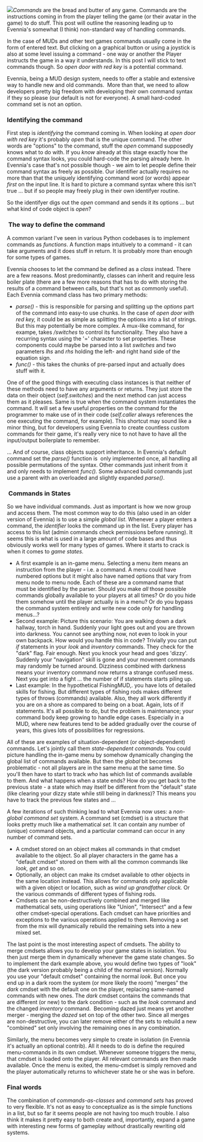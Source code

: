 [![](https://3.bp.blogspot.com/-uODV_t0eTv8/UC0czBg9ctI/AAAAAAAABTk/NvEUkwrrZPY/s1600/200px-Venn0001.svg.png)](https://3.bp.blogspot.com/-uODV_t0eTv8/UC0czBg9ctI/AAAAAAAABTk/NvEUkwrrZPY/s1600/200px-Venn0001.svg.png)_Commands_ are the bread and butter of any game. Commands are the instructions coming in from the player telling the game (or their avatar in the game) to do stuff. This post will outline the reasoning leading up to Evennia's somewhat (I think) non-standard way of handling commands.  
  
In the case of MUDs and other text games commands usually come in the form of entered text. But clicking on a graphical button or using a joystick is also at some level issuing a command - one way or another the Player instructs the game in a way it understands. In this post I will stick to text commands though. So _open door with red key_ is a potential command.  
  
Evennia, being a MUD design system, needs to offer a stable and extensive way to handle new and old commands.  More than that, we need to allow developers pretty big freedom with developing their own command syntax if they so please (our default is not for everyone). A small hard-coded command set is not an option.  
  

### Identifying the command

  

First step is _identifying_ the command coming in. When looking at _open door with red key_ it's probably _open_ that is the unique command. The other words are "options" to the command, stuff the _open_ command supposedly knows what to do with. If you _know_ already at this stage exactly how the command syntax looks, you could hard-code the parsing already here. In Evennia's case that's not possible though - we aim to let people define their command syntax as freely as possible. Our identifier actually requires no more than that the uniquely identifying command word (or words) appear _first_ on the input line. It is hard to picture a command syntax where this isn't true ... but if so people may freely plug in their own identifyer routine.  
  
So the identifyer digs out the _open_ command and sends it its options ... but what kind of code object is _open_?  

###  The way to define the command

  
A common variant I've seen in various Python codebases is to implement commands as _functions_. A function maps intuitively to a command - it can take arguments and it does stuff in return. It is probably more than enough for some types of games.  
  
Evennia chooses to let the command be defined as a _class_ instead. There are a few reasons. Most predominantly, classes can inherit and require less boiler plate (there are a few more reasons that has to do with storing the results of a command between calls, but that's not as commonly useful). Each Evennia command class has two primary methods:  

-   _parse()_ - this is responsible for parsing and splitting up the _options_ part of the command into easy-to use chunks. In the case of _open door with red key,_ it could be as simple as splitting the options into a list of strings. But this may potentially be more complex. A mux-like command, for exampe, takes _/switches_ to control its functionality. They also have a recurring syntax using the '=' character to set properties. These components could maybe be parsed into a list _switches_ and two parameters _lhs_ and _rhs_ holding the left- and right hand side of the equation sign. 
-   _func()_ - this takes the chunks of pre-parsed input and actually does stuff with it. 

One of of the good things with executing class instances is that neither of these methods need to have any arguments or returns. They just store the data on their object (_self.switches_) and the next method can just access them as it pleases. Same is true when the command system instantiates the command. It will set a few useful properties on the command for the programmer to make use of in their code (_self.caller_ always references the one executing the command, for example). This shortcut may sound like a minor thing, but for developers using Evennia to create countless custom commands for their game, it's really very nice to not have to have all the input/output boilerplate to remember. 

  
  
... And of course, class objects support inheritance. In Evennia's default command set the _parse()_ function is  only implemented once, all handling all possible permutations of the syntax. Other commands just inherit from it and only needs to implement _func()._ Some advanced build commands just use a parent with an overloaded and slightly expanded _parse()_.  
  

###  Commands in States

  
So we have individual commands. Just as important is how we now group and access them. The most common way to do this (also used in an older version of Evennia) is to use a simple _global list_. Whenever a player enters a command, the _identifier_ looks the command up in the list. Every player has access to this list (admin commands check permissions before running). It seems this is what is used in a large amount of code bases and thus obviously works well for many types of games. Where it starts to crack is when it comes to _game states._  

-   A first example is an in-game menu. Selecting a menu item means an instruction from the player - i.e. a command. A menu could have numbered options but it might also have named options that vary from menu node to menu node. Each of these are a command name that must be identified by the parser. Should you make _all_ those possible commands globally available to your players at all times? Or do you hide them somehow until the player actually is in a menu? Or do you bypass the command system entirely and write new code only for handling menus...?
-   Second example: Picture this scenario: You are walking down a dark hallway, torch in hand. Suddenly your light goes out and you are thrown into darkness. You cannot see anything now, not even to look in your own backpack. How would you handle this in code? Trivially you can put _if_ statements in your _look_ and _inventory_ commands. They check for the "dark" flag. Fair enough. Next you knock your head and goes 'dizzy'. Suddenly your "navigation" skill is gone and your movement commands may randomly be turned around. Dizziness combined with darkness means your inventory command now returns a strange confused mess. Next you get into a fight ... the number of if statements starts piling up.  
-   Last example: In the hypothetical FishingMUD,. you have lots of detailed skills for fishing. But different types of fishing rods makes different types of throws (commands) available. Also, they all work differently if you are on a shore as compared to being on a boat. Again, lots of if statements. It's all possible to do, but the problem is maintenance; your command body keep growing to handle edge cases. Especially in a MUD, where new features tend to be added gradually over the course of years, this gives lots of possibilities for regressions.

All of these are examples of situation-dependent (or object-dependent) commands. Let's jointly call them _state-dependent commands._ You could picture handling the in-game menu by somehow dynamically changing the global list of commands available. But then the _global_ bit becomes problematic - not all players are in the same menu at the same time. So you'll then have to start to track _who_ has which list of commands available to them. And what happens when a state ends? How do you get back to the previous state - a state which may itself be different from the "default" state (like clearing your dizzy state while still being in darkness)? This means you have to track the previous few states and ...  
  
A few iterations of such thinking lead to what Evennia now uses: a _non-global_ _command set_ system. A command set (cmdset) is a structure that looks pretty much like a mathematical _set._ It can contain any number of (unique) command objects, and a particular command can occur in any number of command sets.  

-   A cmdset stored on an object makes all commands in that cmdset available to the object. So all player characters in the game has a "default cmdset" stored on them with all the common commands like _look, get_ and so on.
-   Optionally, an object can make its cmdset available to other objects in the same location instead. This allows for commands only applicable with a given object or location, such as _wind up grandfather clock._ Or the various commands of different types of fishing rods. 
-   Cmdsets can be non-destructively combined and merged like mathematical sets, using operations like "Union", "Intersect" and a few other cmdset-special operations. Each cmdset can have priorities and exceptions to the various operations applied to them. Removing a set from the mix will dynamically rebuild the remaining sets into a new mixed set.

The last point is the most interesting aspect of cmdsets. The ability to merge cmdsets allows you to develop your game states in isolation. You then just merge them in dynamically whenever the game state changes. So to implement the dark example above, you would define two types of "look" (the dark version probably being a child of the normal version). Normally you use your "default cmdset" containing the normal _look_. But once you end up in a dark room the system (or more likely the room) "merges" the _dark_ cmdset with the default one on the player, replacing same-named commands with new ones. The _dark_ cmdset contains the commands that are different (or new) to the dark condition - such as the _look_ command and the changed _inventory_ command.  Becoming dazed just means yet another merger - merging the _dazed_ set on top of the other two. Since all merges are non-destructive, you can later remove either of the sets to rebuild a new "combined" set only involving the remaining ones in any combination. 

  
Similarly, the menu becomes very simple to create in isolation (in Evennia it's actually an optional contrib). All it needs to do is define the required menu-commands in its own cmdset. Whenever someone triggers the menu, that cmdset is loaded onto the player. All relevant commands are then made available. Once the menu is exited, the menu-cmdset is simply removed and the player automatically returns to whichever state he or she was in before.  
  

### Final words

  
The combination of _commands-as-classes_ and _command sets_ has proved to very flexible. It's not as easy to conceptualize as is the simple functions in a list, but so far it seems people are not having too much trouble. I also think it makes it pretty easy to both create and, importantly, expand a game with interesting new forms of gameplay _without_ drastically rewriting old systems.